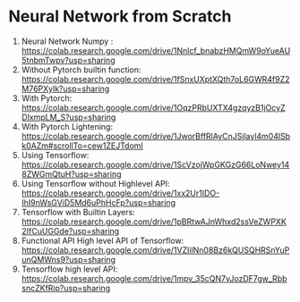 # Neural Network from Scratch

1. Neural Network Numpy : https://colab.research.google.com/drive/1Nnlcf_bnabzHMQmW9oYueAU5tnbmTwpv?usp=sharing
2. Without Pytorch builtin function: https://colab.research.google.com/drive/1fSnxUXptXQth7oL6GWR4f9Z2M76PXylk?usp=sharing
3. With Pytorch: https://colab.research.google.com/drive/1OqzPRbUXTX4gzqyzB1jOcyZDlxmpLM_S?usp=sharing
4. With Pytorch Lightening: https://colab.research.google.com/drive/1JworBffRlAyCnJSjlayl4m04lSbk0AZm#scrollTo=cew1ZEJTdomI
5. Using Tensorflow: https://colab.research.google.com/drive/1ScVzojWpGKGzG66LoNwey148ZWGmQtuH?usp=sharing
6. Using Tensorflow without Highlevel API: https://colab.research.google.com/drive/1xx2Ur1IDO-IhI9nWsGViD5Md6uPhHcFp?usp=sharing
7. Tensorflow with Builtin Layers: https://colab.research.google.com/drive/1pBRtwAJnWhxd2ssVeZWPXK2IfCuUGGde?usp=sharing
8. Functional API High level API of Tensorflow: https://colab.research.google.com/drive/1VZIilNn08Bz6kQUSQHRSnYuPunQMWns9?usp=sharing
9. Tensorflow high level API: https://colab.research.google.com/drive/1mpv_35cQN7vJozDF7gw_RbbsncZKfRip?usp=sharing

